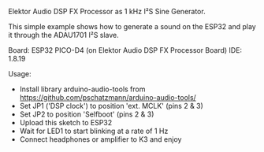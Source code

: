 Elektor Audio DSP FX Processor as 1 kHz I²S Sine Generator.

This simple example shows how to generate a sound on the ESP32 and play it through the ADAU1701 I²S slave.

Board: ESP32 PICO-D4 (on Elektor Audio DSP FX Processor Board)
IDE: 1.8.19

Usage:
- Install library arduino-audio-tools from https://github.com/pschatzmann/arduino-audio-tools/
- Set JP1 ('DSP clock') to position 'ext. MCLK' (pins 2 & 3)
- Set JP2 to position 'Selfboot' (pins 2 & 3)
- Upload this sketch to ESP32
- Wait for LED1 to start blinking at a rate of 1 Hz
- Connect headphones or amplifier to K3 and enjoy

